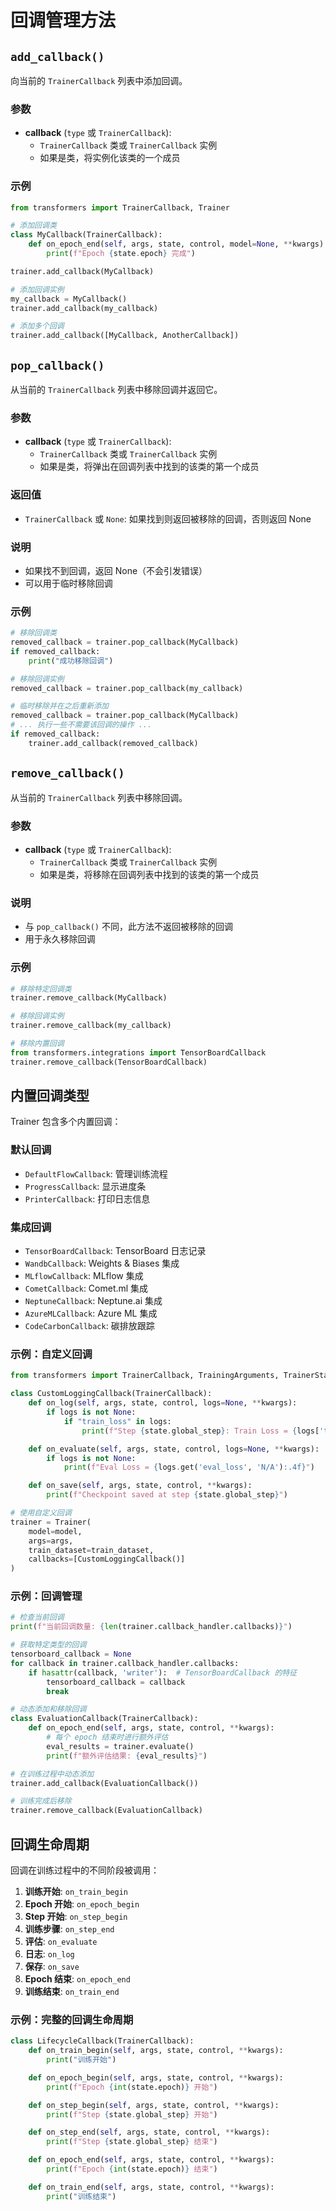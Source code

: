 # 回调管理方法

## `add_callback()`

向当前的 `TrainerCallback` 列表中添加回调。

### 参数
- **callback** (`type` 或 `TrainerCallback`):
  - `TrainerCallback` 类或 `TrainerCallback` 实例
  - 如果是类，将实例化该类的一个成员

### 示例
```python
from transformers import TrainerCallback, Trainer

# 添加回调类
class MyCallback(TrainerCallback):
    def on_epoch_end(self, args, state, control, model=None, **kwargs):
        print(f"Epoch {state.epoch} 完成")

trainer.add_callback(MyCallback)

# 添加回调实例
my_callback = MyCallback()
trainer.add_callback(my_callback)

# 添加多个回调
trainer.add_callback([MyCallback, AnotherCallback])
```

## `pop_callback()`

从当前的 `TrainerCallback` 列表中移除回调并返回它。

### 参数
- **callback** (`type` 或 `TrainerCallback`):
  - `TrainerCallback` 类或 `TrainerCallback` 实例
  - 如果是类，将弹出在回调列表中找到的该类的第一个成员

### 返回值
- `TrainerCallback` 或 `None`: 如果找到则返回被移除的回调，否则返回 None

### 说明
- 如果找不到回调，返回 None（不会引发错误）
- 可以用于临时移除回调

### 示例
```python
# 移除回调类
removed_callback = trainer.pop_callback(MyCallback)
if removed_callback:
    print("成功移除回调")

# 移除回调实例
removed_callback = trainer.pop_callback(my_callback)

# 临时移除并在之后重新添加
removed_callback = trainer.pop_callback(MyCallback)
# ... 执行一些不需要该回调的操作 ...
if removed_callback:
    trainer.add_callback(removed_callback)
```

## `remove_callback()`

从当前的 `TrainerCallback` 列表中移除回调。

### 参数
- **callback** (`type` 或 `TrainerCallback`):
  - `TrainerCallback` 类或 `TrainerCallback` 实例
  - 如果是类，将移除在回调列表中找到的该类的第一个成员

### 说明
- 与 `pop_callback()` 不同，此方法不返回被移除的回调
- 用于永久移除回调

### 示例
```python
# 移除特定回调类
trainer.remove_callback(MyCallback)

# 移除回调实例
trainer.remove_callback(my_callback)

# 移除内置回调
from transformers.integrations import TensorBoardCallback
trainer.remove_callback(TensorBoardCallback)
```

## 内置回调类型

Trainer 包含多个内置回调：

### 默认回调
- `DefaultFlowCallback`: 管理训练流程
- `ProgressCallback`: 显示进度条
- `PrinterCallback`: 打印日志信息

### 集成回调
- `TensorBoardCallback`: TensorBoard 日志记录
- `WandbCallback`: Weights & Biases 集成
- `MLflowCallback`: MLflow 集成
- `CometCallback`: Comet.ml 集成
- `NeptuneCallback`: Neptune.ai 集成
- `AzureMLCallback`: Azure ML 集成
- `CodeCarbonCallback`: 碳排放跟踪

### 示例：自定义回调
```python
from transformers import TrainerCallback, TrainingArguments, TrainerState, TrainerControl

class CustomLoggingCallback(TrainerCallback):
    def on_log(self, args, state, control, logs=None, **kwargs):
        if logs is not None:
            if "train_loss" in logs:
                print(f"Step {state.global_step}: Train Loss = {logs['train_loss']:.4f}")

    def on_evaluate(self, args, state, control, logs=None, **kwargs):
        if logs is not None:
            print(f"Eval Loss = {logs.get('eval_loss', 'N/A'):.4f}")

    def on_save(self, args, state, control, **kwargs):
        print(f"Checkpoint saved at step {state.global_step}")

# 使用自定义回调
trainer = Trainer(
    model=model,
    args=args,
    train_dataset=train_dataset,
    callbacks=[CustomLoggingCallback()]
)
```

### 示例：回调管理
```python
# 检查当前回调
print(f"当前回调数量: {len(trainer.callback_handler.callbacks)}")

# 获取特定类型的回调
tensorboard_callback = None
for callback in trainer.callback_handler.callbacks:
    if hasattr(callback, 'writer'):  # TensorBoardCallback 的特征
        tensorboard_callback = callback
        break

# 动态添加和移除回调
class EvaluationCallback(TrainerCallback):
    def on_epoch_end(self, args, state, control, **kwargs):
        # 每个 epoch 结束时进行额外评估
        eval_results = trainer.evaluate()
        print(f"额外评估结果: {eval_results}")

# 在训练过程中动态添加
trainer.add_callback(EvaluationCallback())

# 训练完成后移除
trainer.remove_callback(EvaluationCallback)
```

## 回调生命周期

回调在训练过程中的不同阶段被调用：

1. **训练开始**: `on_train_begin`
2. **Epoch 开始**: `on_epoch_begin`
3. **Step 开始**: `on_step_begin`
4. **训练步骤**: `on_step_end`
5. **评估**: `on_evaluate`
6. **日志**: `on_log`
7. **保存**: `on_save`
8. **Epoch 结束**: `on_epoch_end`
9. **训练结束**: `on_train_end`

### 示例：完整的回调生命周期
```python
class LifecycleCallback(TrainerCallback):
    def on_train_begin(self, args, state, control, **kwargs):
        print("训练开始")

    def on_epoch_begin(self, args, state, control, **kwargs):
        print(f"Epoch {int(state.epoch)} 开始")

    def on_step_begin(self, args, state, control, **kwargs):
        print(f"Step {state.global_step} 开始")

    def on_step_end(self, args, state, control, **kwargs):
        print(f"Step {state.global_step} 结束")

    def on_epoch_end(self, args, state, control, **kwargs):
        print(f"Epoch {int(state.epoch)} 结束")

    def on_train_end(self, args, state, control, **kwargs):
        print("训练结束")
```